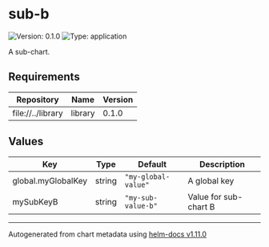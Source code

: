 # sub-b

![Version: 0.1.0](https://img.shields.io/badge/Version-0.1.0-informational?style=flat-square) ![Type: application](https://img.shields.io/badge/Type-application-informational?style=flat-square)

A sub-chart.

## Requirements

| Repository | Name | Version |
|------------|------|---------|
| file://../library | library | 0.1.0 |

## Values

| Key | Type | Default | Description |
|-----|------|---------|-------------|
| global.myGlobalKey | string | `"my-global-value"` | A global key |
| mySubKeyB | string | `"my-sub-value-b"` | Value for sub-chart B |

----------------------------------------------
Autogenerated from chart metadata using [helm-docs v1.11.0](https://github.com/norwoodj/helm-docs/releases/v1.11.0)
